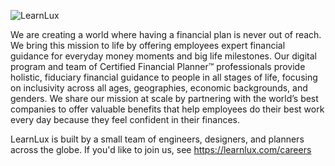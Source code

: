 ![LearnLux](https://static.learnlux.com/www/logos/learnlux-logo-v1.1.png)

We are creating a world where having a financial plan is never out of reach. We bring this mission to life by offering employees expert financial guidance for everyday money moments and big life milestones. Our digital program and team of Certified Financial Planner™ professionals provide holistic, fiduciary financial guidance to people in all stages of life, focusing on inclusivity across all ages, geographies, economic backgrounds, and genders. We share our mission at scale by partnering with the world’s best companies to offer valuable benefits that help employees do their best work every day because they feel confident in their finances.

LearnLux is built by a small team of engineers, designers, and planners across the globe. If you'd like to join us, see https://learnlux.com/careers

